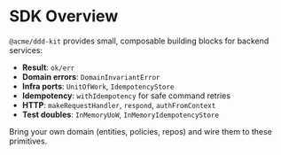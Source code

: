 # SDK Overview

`@acme/ddd-kit` provides small, composable building blocks for backend services:

- **Result**: `ok/err`
- **Domain errors**: `DomainInvariantError`
- **Infra ports**: `UnitOfWork`, `IdempotencyStore`
- **Idempotency**: `withIdempotency` for safe command retries
- **HTTP**: `makeRequestHandler`, `respond`, `authFromContext`
- **Test doubles**: `InMemoryUoW`, `InMemoryIdempotencyStore`

Bring your own domain (entities, policies, repos) and wire them to these primitives.
